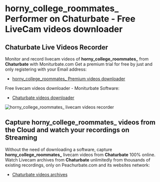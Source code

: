 # horny_college_roommates_ Performer on Chaturbate - Free LiveCam videos downloader

## Chaturbate Live Videos Recorder

Monitor and record livecam videos of **horny_college_roommates_** from **Chaturbate** with Moniturbate.com
Get a premium trial for free by just and only registering with your Email address:
* [horny_college_roommates_ Premium videos downloader](https://moniturbate.com/request-demo-licence-key.html)

Free livecam videos downloader - Moniturbate Software:
* [Chaturbate videos downloader](https://moniturbate.com/moniturbate-download-software.html)

![horny_college_roommates_ livecam videos recorder](https://peachurnet.com/templates/moniturbate-software.png)


## Capture horny_college_roommates_ videos from the Cloud and watch your recordings on Streaming

Without the need of downloading a software, capture **horny_college_roommates_** livecam videos from **Chaturbate** 100% online.
Watch Livecam archives from **Chaturbate** unlimitedly from thousands of existing recordings, only on Peachurbate.com and its websites network:
* [Chaturbate videos archives](https://peachurnet.com/)
